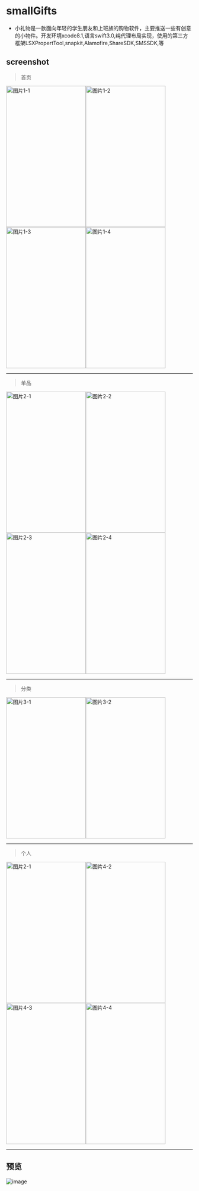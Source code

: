 # smallGifts
  - 小礼物是一款面向年轻的学生朋友和上班族的购物软件，主要推送一些有创意的小物件。开发环境xcode8.1,语言swift3.0,纯代理布局实现，使用的第三方框架LSXPropertTool,snapkit,Alamofire,ShareSDK,SMSSDK,等
  
## screenshot
   > 首页
   
  <img src="https://github.com/coderLL/ShoppingGuide/blob/master/%E6%88%AA%E5%9B%BE/1-1.png" width="215" height="380" alt="图片1-1" /><img src="https://github.com/coderLL/ShoppingGuide/blob/master/%E6%88%AA%E5%9B%BE/1-2.png" width="215" height="380" alt="图片1-2" /><img src="https://github.com/coderLL/ShoppingGuide/blob/master/%E6%88%AA%E5%9B%BE/1-3.png" width="215" height="380" alt="图片1-3" /><img src="https://github.com/coderLL/ShoppingGuide/blob/master/%E6%88%AA%E5%9B%BE/1-4.png" width="215" height="380" alt="图片1-4" />
  ****
   > 单品
   
  <img src="https://github.com/coderLL/ShoppingGuide/blob/master/%E6%88%AA%E5%9B%BE/2-1.png" width="215" height="380" alt="图片2-1" /><img src="https://github.com/coderLL/ShoppingGuide/blob/master/%E6%88%AA%E5%9B%BE/2-2.png" width="215" height="380" alt="图片2-2" /><img src="https://github.com/coderLL/ShoppingGuide/blob/master/%E6%88%AA%E5%9B%BE/2-3.png" width="215" height="380" alt="图片2-3" /><img src="https://github.com/coderLL/ShoppingGuide/blob/master/%E6%88%AA%E5%9B%BE/2-4.png" width="215" height="380" alt="图片2-4" />
  ****
   > 分类 
   
  <img src="https://github.com/coderLL/ShoppingGuide/blob/master/%E6%88%AA%E5%9B%BE/3-1.png" width="215" height="380" alt="图片3-1" /><img src="https://github.com/coderLL/ShoppingGuide/blob/master/%E6%88%AA%E5%9B%BE/3-2.png" width="215" height="380" alt="图片3-2" />   
  ****
   > 个人
   
  <img src="https://github.com/coderLL/ShoppingGuide/blob/master/%E6%88%AA%E5%9B%BE/4-1.png" width="215" height="380" alt="图片2-1" /><img src="https://github.com/coderLL/ShoppingGuide/blob/master/%E6%88%AA%E5%9B%BE/4-2.png" width="215" height="380" alt="图片4-2" /><img src="https://github.com/coderLL/ShoppingGuide/blob/master/%E6%88%AA%E5%9B%BE/4-3.png" width="215" height="380" alt="图片4-3" /><img src="https://github.com/coderLL/ShoppingGuide/blob/master/%E6%88%AA%E5%9B%BE/4-4.png" width="215" height="380" alt="图片4-4" /> 
  ****
## 预览
   ![image](https://github.com/linhaosunny/smallGifts/tu/tu.gif)
 
  
   
